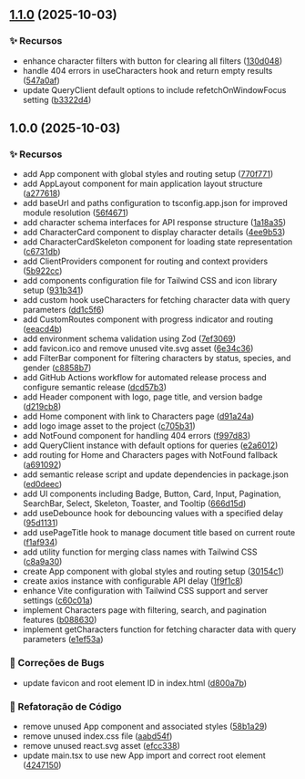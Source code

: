 ## [1.1.0](https://github.com/limazia/ph7-frontend/compare/v1.0.0...v1.1.0) (2025-10-03)

### ✨ Recursos

* enhance character filters with button for clearing all filters ([130d048](https://github.com/limazia/ph7-frontend/commit/130d048e0257b32c08af5c02c29f427e19bcd056))
* handle 404 errors in useCharacters hook and return empty results ([547a0af](https://github.com/limazia/ph7-frontend/commit/547a0af4753312f53df8eff97395e88ec4c6d51e))
* update QueryClient default options to include refetchOnWindowFocus setting ([b3322d4](https://github.com/limazia/ph7-frontend/commit/b3322d421a62bb031d34b98bed7d170a1b9978f8))

## 1.0.0 (2025-10-03)

### ✨ Recursos

* add App component with global styles and routing setup ([770f771](https://github.com/limazia/ph7-frontend/commit/770f77143612605b60b4f5b4f09d64866669fe14))
* add AppLayout component for main application layout structure ([a277618](https://github.com/limazia/ph7-frontend/commit/a277618599c321dce5a8a73b743458f7540f980f))
* add baseUrl and paths configuration to tsconfig.app.json for improved module resolution ([56f4671](https://github.com/limazia/ph7-frontend/commit/56f4671ce3f70c393e271e74786f5590df62c832))
* add character schema interfaces for API response structure ([1a18a35](https://github.com/limazia/ph7-frontend/commit/1a18a35160a6a7ad7fab31210962509dcdc995aa))
* add CharacterCard component to display character details ([4ee9b53](https://github.com/limazia/ph7-frontend/commit/4ee9b5381a5bf658bef0171a158c5db8dd8b68cd))
* add CharacterCardSkeleton component for loading state representation ([c6731db](https://github.com/limazia/ph7-frontend/commit/c6731db06af5e106b64f026ac6cdf29c9fe5f68c))
* add ClientProviders component for routing and context providers ([5b922cc](https://github.com/limazia/ph7-frontend/commit/5b922cc4acadc696b9049393cdfbc45d40e04e70))
* add components configuration file for Tailwind CSS and icon library setup ([931b341](https://github.com/limazia/ph7-frontend/commit/931b341c28129657c17bccd50b7dc0cb93023854))
* add custom hook useCharacters for fetching character data with query parameters ([dd1c5f6](https://github.com/limazia/ph7-frontend/commit/dd1c5f6273acebf1c3ef94abea3c4435c26cab1d))
* add CustomRoutes component with progress indicator and routing ([eeacd4b](https://github.com/limazia/ph7-frontend/commit/eeacd4bb3c42d3a102e1d00a48237feb6cb300e4))
* add environment schema validation using Zod ([7ef3069](https://github.com/limazia/ph7-frontend/commit/7ef3069c80933f46000684e0e63047b49d58f470))
* add favicon.ico and remove unused vite.svg asset ([6e34c36](https://github.com/limazia/ph7-frontend/commit/6e34c36389f1830ab212d4d2a5713809a9dc61fa))
* add FilterBar component for filtering characters by status, species, and gender ([c8858b7](https://github.com/limazia/ph7-frontend/commit/c8858b7aa038a1087074e1afd1589be3bef81f53))
* add GitHub Actions workflow for automated release process and configure semantic release ([dcd57b3](https://github.com/limazia/ph7-frontend/commit/dcd57b33220749c04015601acdbb4d1f50f4f853))
* add Header component with logo, page title, and version badge ([d219cb8](https://github.com/limazia/ph7-frontend/commit/d219cb8e4f325e465c6acc6f8c08a5dfec4abd00))
* add Home component with link to Characters page ([d91a24a](https://github.com/limazia/ph7-frontend/commit/d91a24a869b9935a741d1611a61a8e5929dc6312))
* add logo image asset to the project ([c705b31](https://github.com/limazia/ph7-frontend/commit/c705b31750b3f575da8068906f2e3467a0a2a3ac))
* add NotFound component for handling 404 errors ([f997d83](https://github.com/limazia/ph7-frontend/commit/f997d8349926f138cec875c4d3f0118ee850fe05))
* add QueryClient instance with default options for queries ([e2a6012](https://github.com/limazia/ph7-frontend/commit/e2a601294194f5a28b32f2f5349a7ef500fd8fd9))
* add routing for Home and Characters pages with NotFound fallback ([a691092](https://github.com/limazia/ph7-frontend/commit/a691092373d7333ebd4b0b3f398dbb7442e4859c))
* add semantic release script and update dependencies in package.json ([ed0deec](https://github.com/limazia/ph7-frontend/commit/ed0deecb6734fd2f4daaec3cb47bf7a0e47b60f6))
* add UI components including Badge, Button, Card, Input, Pagination, SearchBar, Select, Skeleton, Toaster, and Tooltip ([666d15d](https://github.com/limazia/ph7-frontend/commit/666d15d0951a2ce8b8b7e4bd9db2ec6d29837dfa))
* add useDebounce hook for debouncing values with a specified delay ([95d1131](https://github.com/limazia/ph7-frontend/commit/95d1131a8dac5adaf133a5dd059cf64f3fa32f34))
* add usePageTitle hook to manage document title based on current route ([f1af934](https://github.com/limazia/ph7-frontend/commit/f1af934c90ce1aafc62c1c7ab22ecb357e6a7cef))
* add utility function for merging class names with Tailwind CSS ([c8a9a30](https://github.com/limazia/ph7-frontend/commit/c8a9a30d6f58e1ba93a2e9bfcca47e6ac3a13361))
* create App component with global styles and routing setup ([30154c1](https://github.com/limazia/ph7-frontend/commit/30154c100468a093fbf3312baf6a1ec8408fbd05))
* create axios instance with configurable API delay ([1f9f1c8](https://github.com/limazia/ph7-frontend/commit/1f9f1c802f324ac68e5f14e741268c4f8e360016))
* enhance Vite configuration with Tailwind CSS support and server settings ([c60c01a](https://github.com/limazia/ph7-frontend/commit/c60c01ac26cef11856436d145be2f6a598d5555a))
* implement Characters page with filtering, search, and pagination features ([b088630](https://github.com/limazia/ph7-frontend/commit/b0886300698e54ff32744fbeece69bf7d2ee912f))
* implement getCharacters function for fetching character data with query parameters ([e1ef53a](https://github.com/limazia/ph7-frontend/commit/e1ef53ae37a341ed12cbf3015e280a355a0c7703))

### 🐛 Correções de Bugs

* update favicon and root element ID in index.html ([d800a7b](https://github.com/limazia/ph7-frontend/commit/d800a7b0ff53e85e13eb035fb2d2e9027963e9a1))

### 🔨 Refatoração de Código

* remove unused App component and associated styles ([58b1a29](https://github.com/limazia/ph7-frontend/commit/58b1a295ec5b1b716d14ad1df3da766431b400fb))
* remove unused index.css file ([aabd54f](https://github.com/limazia/ph7-frontend/commit/aabd54f5df412af37c9d85d509e02f595ffa3831))
* remove unused react.svg asset ([efcc338](https://github.com/limazia/ph7-frontend/commit/efcc3386bd8909296b2d1436324ece785bc5ec67))
* update main.tsx to use new App import and correct root element ([4247150](https://github.com/limazia/ph7-frontend/commit/4247150c48eb2cc81dd3b1858d98ada057f34dac))
